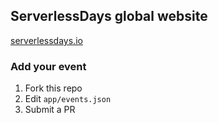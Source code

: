 ## ServerlessDays global website

[serverlessdays.io](https://www.serverlessdays.io/)

### Add your event

1. Fork this repo
2. Edit `app/events.json`
3. Submit a PR
